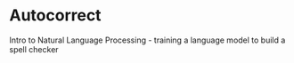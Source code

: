 # Autocorrect
Intro to Natural Language Processing - training a language model to build a spell checker
